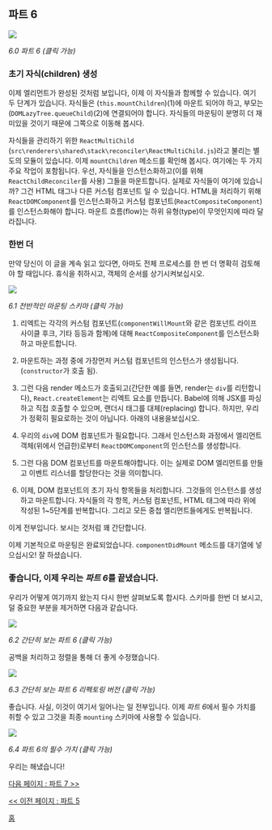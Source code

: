 ## 파트 6

[![](https://rawgit.com/Bogdan-Lyashenko/Under-the-hood-ReactJS/master/stack/images/6/part-6.svg)](https://rawgit.com/Bogdan-Lyashenko/Under-the-hood-ReactJS/master/stack/images/6/part-6.svg)

<em>6.0 파트 6 (클릭 가능)</em>

### 초기 자식(children) 생성

이제 엘리먼트가 완성된 것처럼 보입니다, 이제 이 자식들과 함께할 수 있습니다. 여기 두 단계가 있습니다. 자식들은 (`this.mountChildren`)(1)에 마운트 되어야 하고, 부모는 (`DOMLazyTree.queueChild`)(2)에 연결되어야 합니다. 자식들의 마운팅이 분명히 더 재미있을 것이기 때문에 그쪽으로 이동해 봅시다.

자식들을 관리하기 위한 `ReactMultiChild` (`src\renderers\shared\stack\reconciler\ReactMultiChild.js`)라고 불리는 별도의 모듈이 있습니다. 이제 `mountChildren` 메소드를 확인해 봅시다. 여기에는 두 가지 주요 작업이 포함됩니다. 우선, 자식들을 인스턴스화하고(이를 위해 `ReactChildReconciler`를 사용) 그들을 마운트합니다. 실제로 자식들이 여기에 있습니까? 그건 HTML 태그나 다른 커스텀 컴포넌트 일 수 있습니다. HTML을 처리하기 위해 `ReactDOMComponent`를 인스턴스화하고 커스텀 컴포넌트(`ReactCompositeComponent`)를 인스턴스화해야 합니다. 마운트 흐름(flow)는 하위 유형(type)이 무엇인지에 따라 달라집니다.

### 한번 더 

만약 당신이 이 글을 계속 읽고 있다면, 아마도 전체 프로세스를 한 번 더 명확히 검토해야 할 때입니다. 휴식을 취하시고, 객체의 순서를 상기시켜보십시오.

[![](https://rawgit.com/Bogdan-Lyashenko/Under-the-hood-ReactJS/master/stack/images/6/overall-mounting-scheme.svg)](https://rawgit.com/Bogdan-Lyashenko/Under-the-hood-ReactJS/master/stack/images/6/overall-mounting-scheme.svg)

<em>6.1 전반적인 마운팅 스키마 (클릭 가능)</em>

1) 리엑트는 각각의 커스텀 컴포넌트(`componentWillMount`와 같은 컴포넌트 라이프 사이클 후크, 기타 등등과 함께)에 대해 `ReactCompositeComponent`를 인스턴스화하고 마운트합니다.

2) 마운트하는 과정 중에 가장먼저 커스텀 컴포넌트의 인스턴스가 생성됩니다.(`constructor`가 호출 됨).

3) 그런 다음 render 메소드가 호출되고(간단한 예를 들면, render는 `div`를 리턴합니다), `React.createElement`는 리엑트 요소를 만듭니다. Babel에 의해 JSX를 파싱하고 직접 호출할 수 있으며, 랜더시 태그를 대체(replacing) 합니다. 하지만, 우리가 정확히 필요로하는 것이 아닙니다. 아래의 내용을보십시오. 

4) 우리의 `div`에 DOM 컴포넌트가 필요합니다. 그래서 인스턴스화 과정에서 엘리먼트 객체(위에서 언급한)로부터 `ReactDOMComponent`의 인스턴스를 생성합니다. 

5) 그런 다음 DOM 컴포넌트를 마운트해야합니다. 이는 실제로 DOM 엘리먼트를 만들고 이벤트 리스너를 할당한다는 것을 의미합니다.

6) 이제, DOM 컴포넌트의 초기 자식 항목들을 처리합니다. 그것들의 인스턴스를 생성하고 마운트합니다. 자식들의 각 항목, 커스텀 컴포넌트, HTML 태그에 따라 위에 작성된 1~5단계를 반복합니다. 그리고 모든 중첩 엘리먼트들에게도 반복됩니다.

이게 전부입니다. 보시는 것처럼 꽤 간단합니다.

이제 기본적으로 마운팅은 완료되었습니다. `componentDidMount` 메소드를 대기열에 넣으십시오! 잘 하셨습니다.

### 좋습니다, 이제 우리는 *파트 6*를 끝냈습니다.

우리가 어떻게 여기까지 왔는지 다시 한번 살펴보도록 합시다. 스키마를 한번 더 보시고, 덜 중요한 부분을 제거하면 다음과 같습니다.

[![](https://rawgit.com/Bogdan-Lyashenko/Under-the-hood-ReactJS/master/stack/images/6/part-6-A.svg)](https://rawgit.com/Bogdan-Lyashenko/Under-the-hood-ReactJS/master/stack/images/6/part-6-A.svg)

<em>6.2 간단히 보는 파트 6 (클릭 가능)</em>

공백을 처리하고 정렬을 통해 더 좋게 수정했습니다.

[![](https://rawgit.com/Bogdan-Lyashenko/Under-the-hood-ReactJS/master/stack/images/6/part-6-B.svg)](https://rawgit.com/Bogdan-Lyashenko/Under-the-hood-ReactJS/master/stack/images/6/part-6-B.svg)

<em>6.3 간단히 보는 파트 6 리펙토링 버전 (클릭 가능)</em>

좋습니다. 사실, 이것이 여기서 일어나는 일 전부입니다. 이제 *파트 6*에서 필수 가치를 취할 수 있고 그것을 최종 `mounting` 스키마에 사용할 수 있습니다.

[![](https://rawgit.com/Bogdan-Lyashenko/Under-the-hood-ReactJS/master/stack/images/6/part-6-C.svg)](https://rawgit.com/Bogdan-Lyashenko/Under-the-hood-ReactJS/master/stack/images/6/part-6-C.svg)

<em>6.4 파트 6의 필수 가치 (클릭 가능)</em>

우리는 해냈습니다!


[다음 페이지 : 파트 7 >>](./Part-7.md)

[<< 이전 페이지 : 파트 5](./Part-5.md)


[홈](../../README.md)